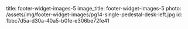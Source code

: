 title: footer-widget-images-5
image_title: footer-widget-images-5
photo: /assets/img/footer-widget-images/pg14-single-pedestal-desk-left.jpg
id: 1bbc7d5a-d30a-40a5-b0fe-e306be72fe41

